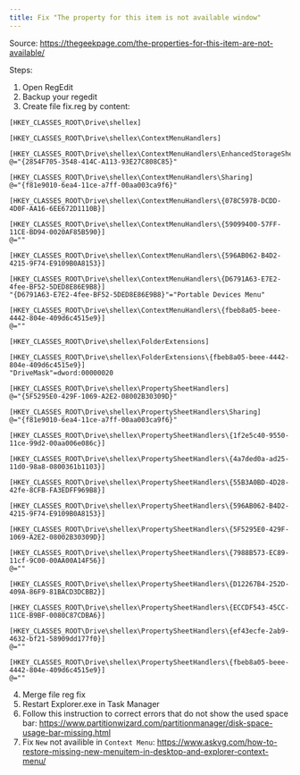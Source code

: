 ```yaml
---
title: Fix "The property for this item is not available window"
---
```


Source: https://thegeekpage.com/the-properties-for-this-item-are-not-available/

Steps:
1. Open RegEdit
2. Backup your regedit
3. Create file fix.reg by content:
```reg
[HKEY_CLASSES_ROOT\Drive\shellex]

[HKEY_CLASSES_ROOT\Drive\shellex\ContextMenuHandlers]

[HKEY_CLASSES_ROOT\Drive\shellex\ContextMenuHandlers\EnhancedStorageShell]
@="{2854F705-3548-414C-A113-93E27C808C85}"

[HKEY_CLASSES_ROOT\Drive\shellex\ContextMenuHandlers\Sharing]
@="{f81e9010-6ea4-11ce-a7ff-00aa003ca9f6}"

[HKEY_CLASSES_ROOT\Drive\shellex\ContextMenuHandlers\{078C597B-DCDD-4D0F-AA16-6EE672D1110B}]

[HKEY_CLASSES_ROOT\Drive\shellex\ContextMenuHandlers\{59099400-57FF-11CE-BD94-0020AF85B590}]
@=""

[HKEY_CLASSES_ROOT\Drive\shellex\ContextMenuHandlers\{596AB062-B4D2-4215-9F74-E9109B0A8153}]

[HKEY_CLASSES_ROOT\Drive\shellex\ContextMenuHandlers\{D6791A63-E7E2-4fee-BF52-5DED8E86E9B8}]
"{D6791A63-E7E2-4fee-BF52-5DED8E86E9B8}"="Portable Devices Menu"

[HKEY_CLASSES_ROOT\Drive\shellex\ContextMenuHandlers\{fbeb8a05-beee-4442-804e-409d6c4515e9}]
@=""

[HKEY_CLASSES_ROOT\Drive\shellex\FolderExtensions]

[HKEY_CLASSES_ROOT\Drive\shellex\FolderExtensions\{fbeb8a05-beee-4442-804e-409d6c4515e9}]
"DriveMask"=dword:00000020

[HKEY_CLASSES_ROOT\Drive\shellex\PropertySheetHandlers]
@="{5F5295E0-429F-1069-A2E2-08002B30309D}"

[HKEY_CLASSES_ROOT\Drive\shellex\PropertySheetHandlers\Sharing]
@="{f81e9010-6ea4-11ce-a7ff-00aa003ca9f6}"

[HKEY_CLASSES_ROOT\Drive\shellex\PropertySheetHandlers\{1f2e5c40-9550-11ce-99d2-00aa006e086c}]

[HKEY_CLASSES_ROOT\Drive\shellex\PropertySheetHandlers\{4a7ded0a-ad25-11d0-98a8-0800361b1103}]

[HKEY_CLASSES_ROOT\Drive\shellex\PropertySheetHandlers\{55B3A0BD-4D28-42fe-8CFB-FA3EDFF969B8}]

[HKEY_CLASSES_ROOT\Drive\shellex\PropertySheetHandlers\{596AB062-B4D2-4215-9F74-E9109B0A8153}]

[HKEY_CLASSES_ROOT\Drive\shellex\PropertySheetHandlers\{5F5295E0-429F-1069-A2E2-08002B30309D}]

[HKEY_CLASSES_ROOT\Drive\shellex\PropertySheetHandlers\{7988B573-EC89-11cf-9C00-00AA00A14F56}]
@=""

[HKEY_CLASSES_ROOT\Drive\shellex\PropertySheetHandlers\{D12267B4-252D-409A-86F9-81BACD3DCBB2}]

[HKEY_CLASSES_ROOT\Drive\shellex\PropertySheetHandlers\{ECCDF543-45CC-11CE-B9BF-0080C87CDBA6}]

[HKEY_CLASSES_ROOT\Drive\shellex\PropertySheetHandlers\{ef43ecfe-2ab9-4632-bf21-58909dd177f0}]
@=""

[HKEY_CLASSES_ROOT\Drive\shellex\PropertySheetHandlers\{fbeb8a05-beee-4442-804e-409d6c4515e9}]
@=""
```
4. Merge file reg fix
5. Restart Explorer.exe in Task Manager
6. Follow this instruction to correct errors that do not show the used space bar: https://www.partitionwizard.com/partitionmanager/disk-space-usage-bar-missing.html
7. Fix `New` not availible in `Context Menu`: https://www.askvg.com/how-to-restore-missing-new-menuitem-in-desktop-and-explorer-context-menu/
